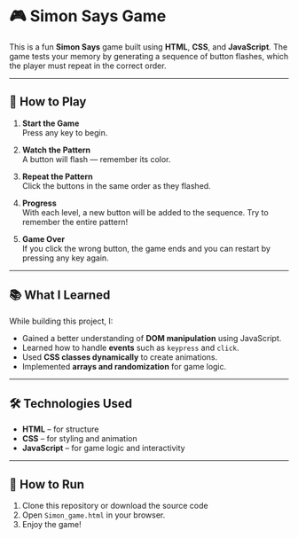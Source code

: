 # 🎮 Simon Says Game

This is a fun **Simon Says** game built using **HTML**, **CSS**, and **JavaScript**. The game tests your memory by generating a sequence of button flashes, which the player must repeat in the correct order.

---

## 🧠 How to Play

1. **Start the Game**  
   Press any key to begin.

2. **Watch the Pattern**  
   A button will flash — remember its color.

3. **Repeat the Pattern**  
   Click the buttons in the same order as they flashed.

4. **Progress**  
   With each level, a new button will be added to the sequence. Try to remember the entire pattern!

5. **Game Over**  
   If you click the wrong button, the game ends and you can restart by pressing any key again.

---

## 📚 What I Learned

While building this project, I:
- Gained a better understanding of **DOM manipulation** using JavaScript.
- Learned how to handle **events** such as `keypress` and `click`.
- Used **CSS classes dynamically** to create animations.
- Implemented **arrays and randomization** for game logic.

---

## 🛠️ Technologies Used

- **HTML** – for structure  
- **CSS** – for styling and animation  
- **JavaScript** – for game logic and interactivity

---

## 🚀 How to Run

1. Clone this repository or download the source code
2. Open `Simon_game.html` in your browser.
3. Enjoy the game!

